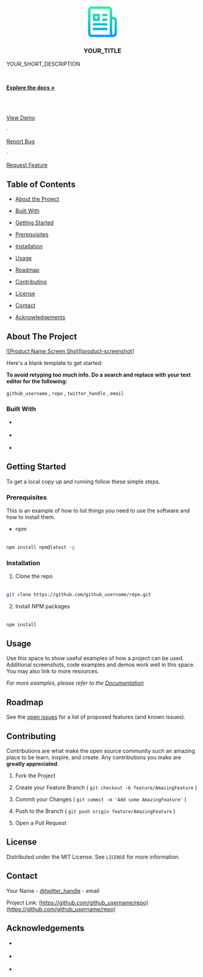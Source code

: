 <!--

*** Thanks for checking out this README Template. If you have a suggestion that would

*** make this better, please fork the repo and create a pull request or simply open

*** an issue with the tag "enhancement".

*** Thanks again! Now go create something AMAZING! : D

***

***

***

*** To avoid retyping too much info. Do a search and replace for the following:

*** github_username, repo, twitter_handle, email

-->

  
  
  
  
  

<!-- PROJECT SHIELDS -->

<!--

*** I'm using markdown "reference style" links for readability.

*** Reference links are enclosed in brackets [ ] instead of parentheses ( ).

*** See the bottom of this document for the declaration of the reference variables

*** for contributors-url, forks-url, etc. This is an optional, concise syntax you may use.

*** https://www.markdownguide.org/basic-syntax/#reference-style-links

-->

   

<!-- PROJECT LOGO -->

<br  />

<p  align="center">

<a  href="https://github.com/github_username/repo">

<img  src="/resources/images/logo.png"  alt="Logo"  width="80"  height="80">

</a>

  

<h3  align="center">YOUR_TITLE</h3>

  

<p  align="center">

YOUR_SHORT_DESCRIPTION

<br  />

<a  href="https://github.com/github_username/repo"><strong>Explore the docs »</strong></a>

<br  />

<br  />

<a  href="https://github.com/github_username/repo">View Demo</a>

·

<a  href="https://github.com/github_username/repo/issues">Report Bug</a>

·

<a  href="https://github.com/github_username/repo/issues">Request Feature</a>

</p>

</p>

  
  
  

<!-- TABLE OF CONTENTS -->

## Table of Contents

  

*  [About the Project](#about-the-project)

*  [Built With](#built-with)

*  [Getting Started](#getting-started)

*  [Prerequisites](#prerequisites)

*  [Installation](#installation)

*  [Usage](#usage)

*  [Roadmap](#roadmap)

*  [Contributing](#contributing)

*  [License](#license)

*  [Contact](#contact)

*  [Acknowledgements](#acknowledgements)

  
  
  

<!-- ABOUT THE PROJECT -->

## About The Project

  

[![Product Name Screen Shot][product-screenshot]](https://example.com)

  

Here's a blank template to get started:

**To avoid retyping too much info. Do a search and replace with your text editor for the following:**

`github_username` , `repo` , `twitter_handle` , `email` 

  
  

### Built With

  

*  []()

*  []()

*  []()

  
  
  

<!-- GETTING STARTED -->

## Getting Started

  

To get a local copy up and running follow these simple steps.

  

### Prerequisites

  

This is an example of how to list things you need to use the software and how to install them.

* npm

``` sh

npm install npm@latest -g

```

  

### Installation

1. Clone the repo

``` sh

git clone https://github.com/github_username/repo.git

```

2. Install NPM packages

``` sh

npm install

```

  
  
  

<!-- USAGE EXAMPLES -->

## Usage

  

Use this space to show useful examples of how a project can be used. Additional screenshots, code examples and demos work well in this space. You may also link to more resources.

  

_For more examples, please refer to the [Documentation](https://example.com)_

  
  
  

<!-- ROADMAP -->

## Roadmap

  

See the [open issues](https://github.com/github_username/repo/issues) for a list of proposed features (and known issues).

  
  
  

<!-- CONTRIBUTING -->

## Contributing

  

Contributions are what make the open source community such an amazing place to be learn, inspire, and create. Any contributions you make are **greatly appreciated**.

  

1. Fork the Project

2. Create your Feature Branch ( `git checkout -b feature/AmazingFeature` )

3. Commit your Changes ( `git commit -m 'Add some AmazingFeature'` )

4. Push to the Branch ( `git push origin feature/AmazingFeature` )

5. Open a Pull Request

  
  
  

<!-- LICENSE -->

## License

  

Distributed under the MIT License. See `LICENSE` for more information.

  
  
  

<!-- CONTACT -->

## Contact

  

Your Name - [@twitter_handle](https://twitter.com/twitter_handle) - email

  

Project Link: [https://github.com/github_username/repo](https://github.com/github_username/repo)

  
  
  

<!-- ACKNOWLEDGEMENTS -->

## Acknowledgements

  

*  []()

*  []()

*  []()

